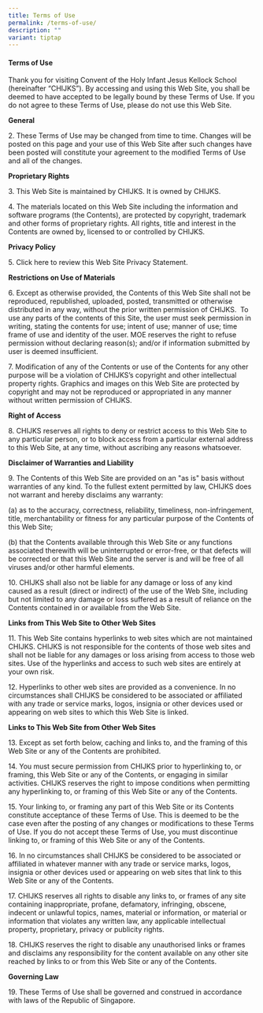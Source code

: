 ```yaml
---
title: Terms of Use
permalink: /terms-of-use/
description: ""
variant: tiptap
---
```

<h4><strong>Terms of Use</strong></h4>
<p>Thank you for visiting Convent of the Holy Infant Jesus Kellock School
(hereinafter “CHIJKS”). By accessing and using this Web Site, you shall
be deemed to have accepted to be legally bound by these Terms of Use. If
you do not agree to these Terms of Use, please do not use this Web Site.</p>
<p></p>
<p><strong>General</strong>
</p>
<p>2. These Terms of Use may be changed from time to time. Changes will be
posted on this page and your use of this Web Site after such changes have
been posted will constitute your agreement to the modified Terms of Use
and all of the changes.</p>
<p></p>
<p><strong>Proprietary Rights</strong>
</p>
<p>3. This Web Site is maintained by CHIJKS. It is owned by CHIJKS.</p>
<p>4. The materials located on this Web Site including the information and
software programs (the Contents), are protected by copyright, trademark
and other forms of proprietary rights. All rights, title and interest in
the Contents are owned by, licensed to or controlled by CHIJKS.</p>
<p></p>
<p><strong>Privacy Policy</strong>
</p>
<p>5. Click here to review this Web Site Privacy Statement.</p>
<p></p>
<p><strong>Restrictions on Use of Materials</strong>
</p>
<p>6. Except as otherwise provided, the Contents of this Web Site shall not
be reproduced, republished, uploaded, posted, transmitted or otherwise
distributed in any way, without the prior written permission of CHIJKS.&nbsp;
To use any parts of the contents of this Site, the user must seek permission
in writing, stating the contents for use; intent of use; manner of use;
time frame of use and identity of the user. MOE reserves the right to refuse
permission without declaring reason(s); and/or if information submitted
by user is deemed insufficient.</p>
<p>7. Modification of any of the Contents or use of the Contents for any
other purpose will be a violation of CHIJKS’s copyright and other intellectual
property rights. Graphics and images on this Web Site are protected by
copyright and may not be reproduced or appropriated in any manner without
written permission of CHIJKS.</p>
<p><strong>Right of Access</strong>
</p>
<p>8. CHIJKS reserves all rights to deny or restrict access to this Web Site
to any particular person, or to block access from a particular external
address to this Web Site, at any time, without ascribing any reasons whatsoever.</p>
<p><strong>Disclaimer of Warranties and Liability</strong>
</p>
<p>9. The Contents of this Web Site are provided on an "as is" basis without
warranties of any kind. To the fullest extent permitted by law, CHIJKS
does not warrant and hereby disclaims any warranty:</p>
<p>(a) as to the accuracy, correctness, reliability, timeliness, non-infringement,
title, merchantability or fitness for any particular purpose of the Contents
of this Web Site;</p>
<p>(b) that the Contents available through this Web Site or any functions
associated therewith will be uninterrupted or error-free, or that defects
will be corrected or that this Web Site and the server is and will be free
of all viruses and/or other harmful elements.</p>
<p>10. CHIJKS shall also not be liable for any damage or loss of any kind
caused as a result (direct or indirect) of the use of the Web Site, including
but not limited to any damage or loss suffered as a result of reliance
on the Contents contained in or available from the Web Site.</p>
<p><strong>Links from This Web Site to Other Web Sites</strong>
</p>
<p>11. This Web Site contains hyperlinks to web sites which are not maintained
CHIJKS. CHIJKS is not responsible for the contents of those web sites and
shall not be liable for any damages or loss arising from access to those
web sites. Use of the hyperlinks and access to such web sites are entirely
at your own risk.</p>
<p>12. Hyperlinks to other web sites are provided as a convenience. In no
circumstances shall CHIJKS be considered to be associated or affiliated
with any trade or service marks, logos, insignia or other devices used
or appearing on web sites to which this Web Site is linked.</p>
<p><strong>Links to This Web Site from Other Web Sites</strong>
</p>
<p>13. Except as set forth below, caching and links to, and the framing of
this Web Site or any of the Contents are prohibited.</p>
<p>14. You must secure permission from CHIJKS prior to hyperlinking to, or
framing, this Web Site or any of the Contents, or engaging in similar activities.
CHIJKS reserves the right to impose conditions when permitting any hyperlinking
to, or framing of this Web Site or any of the Contents.</p>
<p>15. Your linking to, or framing any part of this Web Site or its Contents
constitute acceptance of these Terms of Use. This is deemed to be the case
even after the posting of any changes or modifications to these Terms of
Use. If you do not accept these Terms of Use, you must discontinue linking
to, or framing of this Web Site or any of the Contents.</p>
<p>16. In no circumstances shall CHIJKS be considered to be associated or
affiliated in whatever manner with any trade or service marks, logos, insignia
or other devices used or appearing on web sites that link to this Web Site
or any of the Contents.</p>
<p>17. CHIJKS reserves all rights to disable any links to, or frames of any
site containing inappropriate, profane, defamatory, infringing, obscene,
indecent or unlawful topics, names, material or information, or material
or information that violates any written law, any applicable intellectual
property, proprietary, privacy or publicity rights.</p>
<p>18. CHIJKS reserves the right to disable any unauthorised links or frames
and disclaims any responsibility for the content available on any other
site reached by links to or from this Web Site or any of the Contents.</p>
<p></p>
<p><strong>Governing Law</strong>
</p>
<p>19. These Terms of Use shall be governed and construed in accordance with
laws of the Republic of Singapore.</p>